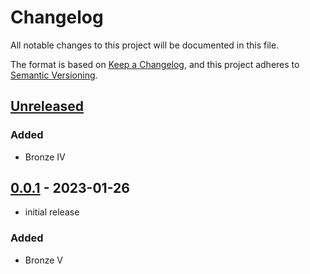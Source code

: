 # Changelog

All notable changes to this project will be documented in this file.

The format is based on [Keep a Changelog],
and this project adheres to [Semantic Versioning].

## [Unreleased]

### Added

- Bronze IV

## [0.0.1] - 2023-01-26

- initial release

### Added

- Bronze V

<!-- Links -->
[keep a changelog]: https://keepachangelog.com/en/1.0.0/
[semantic versioning]: https://semver.org/spec/v2.0.0.html

<!-- Versions -->
[unreleased]: https://github.com/Author/Repository/compare/h3-1...HEAD
[0.0.1]: https://github.com/Author/Repository/releases/tag/h3-1
